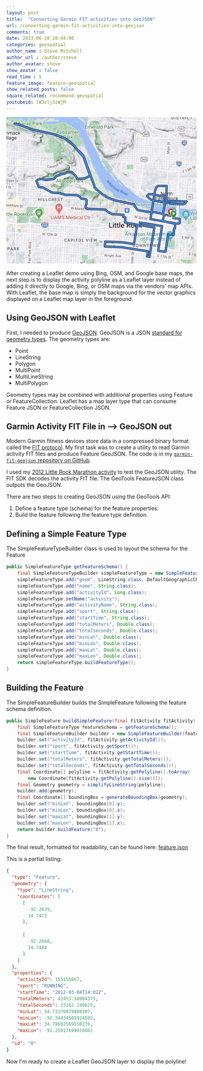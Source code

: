 ```yaml
---
layout: post
title:  "Converting Garmin FIT activities into GeoJSON"
url: /converting-garmin-fit-activities-into-geojson
comments: true
date: 2013-06-20 20:44:00
categories: geospatial
author_name : Steve Mitchell
author_url : /author/steve
author_avatar: steve
show_avatar : false
read_time : 5
feature_image: feature-geospatial
show_related_posts: false
square_related: recommend-geospatial
youtubeid: lW3zlj3zWjM
---
```

<a href="./converting-garmin-fit-activities-into-geojson">
    <img 
        src="/img/post-assets/2015-01-03-converting-garmin-fit-activities-into-geojson/LittleRockMarathon.png" 
        alt="Little Rock Marathon"
    >
</a>

After creating a Leaflet demo using Bing, OSM, and Google base maps, the next step is to display the activity polyline as a Leaflet layer instead of adding it directly to Google, Bing, or OSM maps via the vendors' map APIs. With Leaflet, the base map is simply the background for the vector graphics displayed on a Leaflet map layer in the foreground.

## Using GeoJSON with Leaflet

First, I needed to produce [GeoJSON](https://leafletjs.com/examples/geojson.html). GeoJSON is a JSON [standard for geometry types](https://geojson.org). The geometry types are:

* Point
* LineString
* Polygon
* MultiPoint
* MultiLineString
* MultiPolygon

Geometry types may be combined with additional properties using Feature or FeatureCollection. Leaflet has a map layer type that can consume Feature JSON or FeatureCollection JSON.

## Garmin Activity FIT File in --> GeoJSON out

Modern Garmin fitness devices store data in a compressed binary format called the [FIT protocol]( https://thisisant.com). My first task was to create a utility to read Garmin activity FIT files and produce Feature GeoJSON. The code is in my [`garmin-fit-geojson` repository on GitHub](https://github.com/smitchell/garmin-fit-geojson).

I used my [2012 Little Rock Marathon activity](https://connect.garmin.com/modern/activity/155155867) to test the GeoJSON utility. The FIT SDK decodes the activity FIT file. The GeoTools FeatureJSON class outputs the GeoJSON.

There are two steps to creating GeoJSON using the GeoTools API:

1. Define a feature type (schema) for the feature properties.
2. Build the feature following the feature type definition.

## Defining a Simple Feature Type

The SimpleFeatureTypeBuilder class is used to layout the schema for the Feature

```java
public SimpleFeatureType getFeatureSchema() {
    final SimpleFeatureTypeBuilder simpleFeatureType = new SimpleFeatureTypeBuilder();
    simpleFeatureType.add("geom", LineString.class, DefaultGeographicCRS.WGS84);
    simpleFeatureType.add("name", String.class);
    simpleFeatureType.add("activityId", Long.class);
    simpleFeatureType.setName("activity");
    simpleFeatureType.add("activityName", String.class);
    simpleFeatureType.add("sport", String.class);
    simpleFeatureType.add("startTime", String.class);
    simpleFeatureType.add("totalMeters", Double.class);
    simpleFeatureType.add("totalSeconds", Double.class);
    simpleFeatureType.add("minLat", Double.class);
    simpleFeatureType.add("minLon", Double.class);
    simpleFeatureType.add("maxLat", Double.class);
    simpleFeatureType.add("maxLon", Double.class);
    return simpleFeatureType.buildFeatureType();
}
```

## Building the Feature

The SimpleFeatureBuilder builds the SimpleFeature following the feature schema definition.

```java
public SimpleFeature buildSimpleFeature(final FitActivity fitActivity) {
    final SimpleFeatureType featureSchema = getFeatureSchema();
    final SimpleFeatureBuilder builder = new SimpleFeatureBuilder(featureSchema);
    builder.set("activityId", fitActivity.getActivityId());
    builder.set("sport", fitActivity.getSport());
    builder.set("startTime", fitActivity.getStartTime());
    builder.set("totalMeters", fitActivity.getTotalMeters());
    builder.set("totalSeconds", fitActivity.getTotalSeconds());
    final Coordinate[] polyline = fitActivity.getPolyline().toArray(
        new Coordinate[fitActivity.getPolyline().size()]);
    final Geometry geometry = simplifyLineString(polyline);
    builder.add(geometry);
    final Coordinate[] boundingBox = generateBoundingBox(geometry);
    builder.set("minLat", boundingBox[0].y);
    builder.set("minLon", boundingBox[0].x);
    builder.set("maxLat", boundingBox[1].y);
    builder.set("maxLon", boundingBox[1].x);
    return builder.buildFeature("0");
}
```

The final result, formatted for readability, can be found here: [feature.json](https://github.com/smitchell/garmin-fit-geojson/blob/master/src/test/resources/feature.json)

This is a partial listing:

```json
{
  "type": "Feature",
  "geometry": {
    "type": "LineString",
    "coordinates": [
      [
        -92.2639,
        34.7473
      ],

      [
        -92.2668,
        34.7484
      ]
    ]
  },
  "properties": {
    "activityId": 155155867,
    "sport": "RUNNING",
    "startTime": "2012-03-04T14:02Z",
    "totalMeters": 42453.58984375,
    "totalSeconds": 15162.140625,
    "minLat": 34.73176879808307,
    "minLon": -92.34434505924582,
    "maxLat": 34.78602569550276,
    "maxLon": -92.25817699916661
  },
  "id": "0"
}
```

Now I'm ready to create a Leaflet GeoJSON layer to display the polyline!
